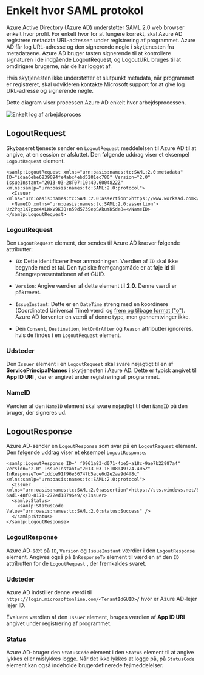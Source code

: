 <properties
    pageTitle="Azure enkelt log af SAML Protocol | Microsoft Azure"
    description="I denne artikel beskrives de enkelte Sign-Out SAML Protocol i Azure Active Directory"
    services="active-directory"
    documentationCenter=".net"
    authors="priyamohanram"
    manager="mbaldwin"
    editor=""/>

<tags
    ms.service="active-directory"
    ms.workload="identity"
    ms.tgt_pltfrm="na"
    ms.devlang="na"
    ms.topic="article"
    ms.date="10/03/2016"
    ms.author="priyamo"/>


# <a name="single-sign-out-saml-protocol"></a>Enkelt hvor SAML protokol

Azure Active Directory (Azure AD) understøtter SAML 2.0 web browser enkelt hvor profil. For enkelt hvor for at fungere korrekt, skal Azure AD registrere metadata URL-adressen under registrering af programmet. Azure AD får log URL-adresse og den signerende nøgle i skytjenesten fra metadataene. Azure AD bruger tasten signerende til at kontrollere signaturen i de indgående LogoutRequest, og LogoutURL bruges til at omdirigere brugerne, når de har logget af.

Hvis skytjenesten ikke understøtter et slutpunkt metadata, når programmet er registreret, skal udvikleren kontakte Microsoft support for at give log URL-adresse og signerende nøgle.

Dette diagram viser processen Azure AD enkelt hvor arbejdsprocessen.

![Enkelt log af arbejdsproces](media/active-directory-single-sign-out-protocol-reference/active-directory-saml-single-sign-out-workflow.png)

## <a name="logoutrequest"></a>LogoutRequest

Skybaseret tjeneste sender en `LogoutRequest` meddelelsen til Azure AD til at angive, at en session er afsluttet. Den følgende uddrag viser et eksempel `LogoutRequest` element.

```
<samlp:LogoutRequest xmlns="urn:oasis:names:tc:SAML:2.0:metadata" ID="idaa6ebe6839094fe4abc4ebd5281ec780" Version="2.0" IssueInstant="2013-03-28T07:10:49.6004822Z" xmlns:samlp="urn:oasis:names:tc:SAML:2.0:protocol">
  <Issuer xmlns="urn:oasis:names:tc:SAML:2.0:assertion">https://www.workaad.com</Issuer>
  <NameID xmlns="urn:oasis:names:tc:SAML:2.0:assertion"> Uz2Pqz1X7pxe4XLWxV9KJQ+n59d573SepSAkuYKSde8=</NameID>
</samlp:LogoutRequest>
```

### <a name="logoutrequest"></a>LogoutRequest

Den `LogoutRequest` element, der sendes til Azure AD kræver følgende attributter:

- `ID`: Dette identificerer hvor anmodningen. Værdien af `ID` skal ikke begynde med et tal. Den typiske fremgangsmåde er at føje **id** til Strengrepræsentationen af et GUID.

- `Version`: Angive værdien af dette element til **2.0**. Denne værdi er påkrævet.

- `IssueInstant`: Dette er en `DateTime` streng med en koordinere (Coordinated Universal Time) værdi og [frem og tilbage format ("o")](https://msdn.microsoft.com/library/az4se3k1.aspx). Azure AD forventer en værdi af denne type, men gennemtvinger ikke.

- Den `Consent`, `Destination`, `NotOnOrAfter` og `Reason` attributter ignoreres, hvis de findes i en `LogoutRequest` element.

### <a name="issuer"></a>Udsteder

Den `Issuer` element i en `LogoutRequest` skal svare nøjagtigt til en af **ServicePrincipalNames** i skytjenesten i Azure AD. Dette er typisk angivet til **App ID URI** , der er angivet under registrering af programmet.

### <a name="nameid"></a>NameID

Værdien af den `NameID` element skal svare nøjagtigt til den `NameID` på den bruger, der signeres ud.
## <a name="logoutresponse"></a>LogoutResponse

Azure AD-sender en `LogoutResponse` som svar på en `LogoutRequest` element. Den følgende uddrag viser et eksempel `LogoutResponse`.

```
<samlp:LogoutResponse ID="_f0961a83-d071-4be5-a18c-9ae7b22987a4" Version="2.0" IssueInstant="2013-03-18T08:49:24.405Z" InResponseTo="iddce91f96e56747b5ace6d2e2aa9d4f8c" xmlns:samlp="urn:oasis:names:tc:SAML:2.0:protocol">
  <Issuer xmlns="urn:oasis:names:tc:SAML:2.0:assertion">https://sts.windows.net/82869000-6ad1-48f0-8171-272ed18796e9/</Issuer>
  <samlp:Status>
    <samlp:StatusCode Value="urn:oasis:names:tc:SAML:2.0:status:Success" />
  </samlp:Status>
</samlp:LogoutResponse>
```

### <a name="logoutresponse"></a>LogoutResponse

Azure AD-sæt på `ID`, `Version` og `IssueInstant` værdier i den `LogoutResponse` element. Angives også på `InResponseTo` element til værdien af den `ID` attributten for de `LogoutRequest` , der fremkaldes svaret.

### <a name="issuer"></a>Udsteder

Azure AD indstiller denne værdi til `https://login.microsoftonline.com/<TenantIdGUID>/` hvor <TenantIdGUID> er Azure AD-lejer lejer ID.

Evaluere værdien af den `Issuer` element, bruges værdien af **App ID URI** angivet under registrering af programmet.

### <a name="status"></a>Status

Azure AD-bruger den `StatusCode` element i den `Status` element til at angive lykkes eller mislykkes logge. Når det ikke lykkes at logge på, på `StatusCode` element kan også indeholde brugerdefinerede fejlmeddelelser.
